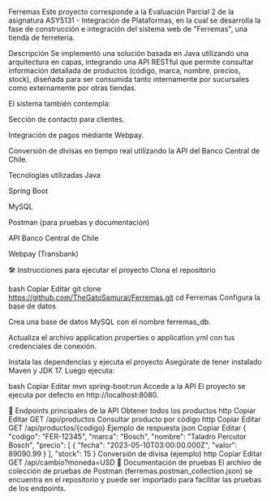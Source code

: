 Ferremas
Este proyecto corresponde a la Evaluación Parcial 2 de la asignatura ASY5131 - Integración de Plataformas, en la cual se desarrolla la fase de construcción e integración del sistema web de "Ferremas", una tienda de ferretería.

Descripción
Se implementó una solución basada en Java utilizando una arquitectura en capas, integrando una API RESTful que permite consultar información detallada de productos (código, marca, nombre, precios, stock), diseñada para ser consumida tanto internamente por sucursales como externamente por otras tiendas.

El sistema también contempla:

Sección de contacto para clientes.

Integración de pagos mediante Webpay.

Conversión de divisas en tiempo real utilizando la API del Banco Central de Chile.

Tecnologías utilizadas
Java

Spring Boot

MySQL

Postman (para pruebas y documentación)

API Banco Central de Chile

Webpay (Transbank)

🛠️ Instrucciones para ejecutar el proyecto
Clona el repositorio

bash
Copiar
Editar
git clone https://github.com/TheGatoSamurai/Ferremas.git
cd Ferremas
Configura la base de datos

Crea una base de datos MySQL con el nombre ferremas_db.

Actualiza el archivo application.properties o application.yml con tus credenciales de conexión.

Instala las dependencias y ejecuta el proyecto
Asegúrate de tener instalado Maven y JDK 17. Luego ejecuta:

bash
Copiar
Editar
mvn spring-boot:run
Accede a la API
El proyecto se ejecuta por defecto en http://localhost:8080.

📡 Endpoints principales de la API
Obtener todos los productos
http
Copiar
Editar
GET /api/productos
Consultar producto por código
http
Copiar
Editar
GET /api/productos/{codigo}
Ejemplo de respuesta
json
Copiar
Editar
{
  "codigo": "FER-12345",
  "marca": "Bosch",
  "nombre": "Taladro Percutor Bosch",
  "precio": [
    {
      "fecha": "2023-05-10T03:00:00.000Z",
      "valor": 89090.99
    }
  ],
  "stock": 15
}
Conversión de divisa (ejemplo)
http
Copiar
Editar
GET /api/cambio?moneda=USD
📄 Documentación de pruebas
El archivo de colección de pruebas de Postman (ferremas.postman_collection.json) se encuentra en el repositorio y puede ser importado para facilitar las pruebas de los endpoints.
